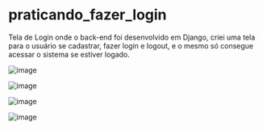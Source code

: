 # praticando_fazer_login

Tela de Login onde o back-end foi desenvolvido em Django, criei uma tela para o usuário se cadastrar, fazer login e logout, e o mesmo só consegue acessar
o sistema se estiver logado.

![image](https://user-images.githubusercontent.com/99411247/173404938-aef9d470-d787-4715-aff1-97d2cd15720b.png)

![image](https://user-images.githubusercontent.com/99411247/173405811-c3e599c9-28a6-4c5e-aff9-7f81fa74930b.png)


![image](https://user-images.githubusercontent.com/99411247/173405495-c1a99007-90d7-48ef-a594-c24e6c3db088.png)


![image](https://user-images.githubusercontent.com/99411247/173405858-8e838c95-bd98-4c1b-af50-0bda1f6616fe.png)
